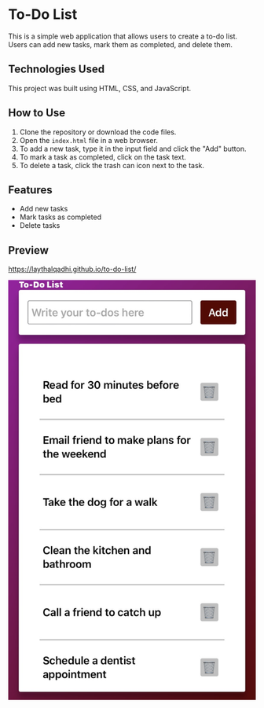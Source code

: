 

# To-Do List

This is a simple web application that allows users to create a to-do list. Users can add new tasks, mark them as completed, and delete them.

## Technologies Used

This project was built using HTML, CSS, and JavaScript. 

## How to Use

1. Clone the repository or download the code files.
2. Open the `index.html` file in a web browser.
3. To add a new task, type it in the input field and click the "Add" button.
4. To mark a task as completed, click on the task text.
5. To delete a task, click the trash can icon next to the task.

## Features

- Add new tasks
- Mark tasks as completed
- Delete tasks

## Preview

https://laythalqadhi.github.io/to-do-list/

![Screenshot of the To-Do List web application](BC39FEA0-D073-4285-B5C2-825292549D2F.jpeg)
